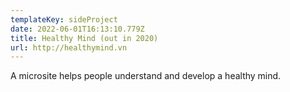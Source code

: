 ```yaml
---
templateKey: sideProject
date: 2022-06-01T16:13:10.779Z
title: Healthy Mind (out in 2020)
url: http://healthymind.vn
---
```

A microsite helps people understand and develop a healthy mind.